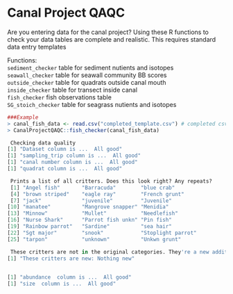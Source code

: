 # Canal Project QAQC

Are you entering data for the canal project? Using these R functions to check your data tables are complete and realistic. This requires standard data entry templates

Functions:</br>
```sediment_checker``` table for sediment nutients and isotopes </br>
```seawall_checker``` table for seawall community BB scores</br>
```outside_checker``` table for quadrats outside canal mouth</br>
```inside_checker``` table for transect inside canal</br>
```fish_checker``` fish observations table</br>
```SG_stoich_checker``` table for seagrass nutients and isotopes</br>

``` R
###Example
> canal_fish_data <- read.csv("completed_template.csv") # completed csv for, in this case, fish observations inside canal
> CanalProjectQAQC::fish_checker(canal_fish_data)

 Checking data quality 
[1] "Dataset column is ...  All good"
[1] "sampling_trip column is ...  All good"
[1] "canal number column is ...  All good"
[1] "quadrat column is ...  All good"

 Prints a list of all critters. Does this look right? Any repeats?
 [1] "Angel fish"       "Barracuda"        "blue crab"       
 [4] "brown striped"    "eagle ray"        "French grunt"    
 [7] "jack"             "juvenile"         "Juvenile"        
[10] "manatee"          "Mangrove snapper" "Menidia"         
[13] "Minnow"           "Mullet"           "Needlefish"      
[16] "Nurse Shark"      "Parrot fish unkn" "Pin fish"        
[19] "Rainbow parrot"   "Sardine"          "sea hair"        
[22] "Sgt major"        "snook"            "Stoplight parrot"
[25] "tarpon"           "unknown"          "Unkwn grunt"     

 These critters are not in the original categories. They're a new addition or you're spelling names differently 
[1] "These critters are new: Nothing new"

 
[1] "abundance  column is ...  All good"
[1] "size  column is ...  All good"

```

